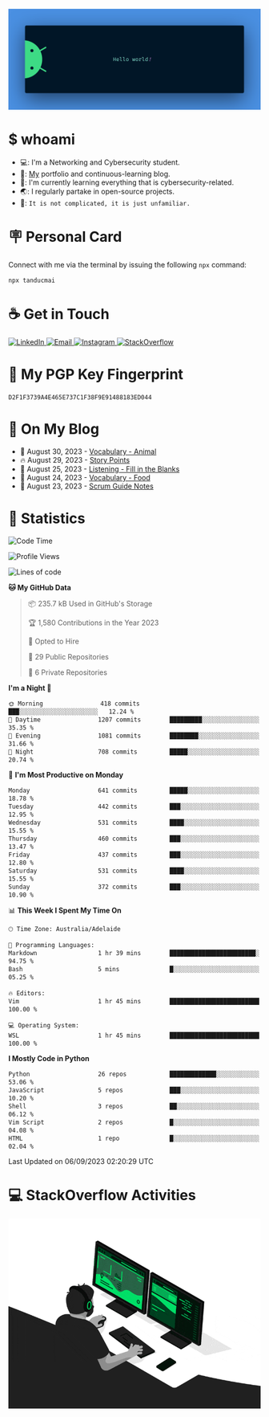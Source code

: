 <p align="center"><img src="assets/banner.png" /></p>

[//]: ![](https://github.com/tanducmai/tanducmai/actions/workflows/waka-stats.yml/badge.svg)
[//]: ![](https://github.com/tanducmai/tanducmai/actions/workflows/latest-blogs.yml/badge.svg)
[//]: ![](https://github.com/tanducmai/tanducmai/actions/workflows/stackoverflow-activities.yml/badge.svg)

# $ whoami

- 💻: I'm a Networking and Cybersecurity student.
- 🔭: [My](https://tanducmai.com/) portfolio and continuous-learning blog.
- 🌱: I'm currently learning everything that is cybersecurity-related.
- 🌏: I regularly partake in open-source projects.
- 💬: `It is not complicated, it is just unfamiliar.`

# 🪧 Personal Card

Connect with me via the terminal by issuing the following `npx` command:

```bash
npx tanducmai
```

# ☕ Get in Touch

<a target="_blank" href="https://www.linkedin.com/in/tanducmai/">
  <img alt="LinkedIn" src="https://img.shields.io/badge/LinkedIn-0077B5?style=for-the-badge&logo=linkedin&logoColor=white" />
</a>
<a target="_blank" href="mailto:henryfromvietnam@gmail.com">
  <img alt="Email" src="https://img.shields.io/badge/Gmail-D14836?style=for-the-badge&logo=gmail&logoColor=white" />
</a>
<a target="_blank" href="https://www.instagram.com/henry.maii/">
  <img alt="Instagram" src="https://img.shields.io/badge/Instagram-E4405F?style=for-the-badge&logo=instagram&logoColor=white" />
</a>
<a target="_blank" href="https://stackoverflow.com/users/16999206/tanducmai">
  <img alt="StackOverflow" src="https://img.shields.io/static/v1?message=Stackoverflow&logo=stackoverflow&label=&color=FE7A16&logoColor=white&labelColor=&style=for-the-badge" />
</a>

# 🔐 My PGP Key Fingerprint

`D2F1F3739A4E465E737C1F38F9E91488183ED044`

# 📜 On My Blog

<!-- BLOG-POST-LIST:START -->
 - 💯 August 30, 2023 - [Vocabulary - Animal](https://tanducmai.com/posts/glossaries/vocabulary-animal/)
 - 🔥 August 29, 2023 - [Story Points](https://tanducmai.com/posts/agile-development-and-governance/story-points/)
 - 💫 August 25, 2023 - [Listening - Fill in the Blanks](https://tanducmai.com/posts/glossaries/lfib/)
 - 🚀 August 24, 2023 - [Vocabulary - Food](https://tanducmai.com/posts/glossaries/vocabulary-food/)
 - 🌮 August 23, 2023 - [Scrum Guide Notes](https://tanducmai.com/posts/agile-development-and-governance/scrum-guide-notes/)<!-- BLOG-POST-LIST:END -->

# 🔢 Statistics

<!--START_SECTION:waka-->
![Code Time](http://img.shields.io/badge/Code%20Time-124%20hrs%2040%20mins-blue)

![Profile Views](http://img.shields.io/badge/Profile%20Views-5-blue)

![Lines of code](https://img.shields.io/badge/From%20Hello%20World%20I%27ve%20Written-9.1%20million%20lines%20of%20code-blue)

**🐱 My GitHub Data** 

> 📦 235.7 kB Used in GitHub's Storage 
 > 
> 🏆 1,580 Contributions in the Year 2023
 > 
> 💼 Opted to Hire
 > 
> 📜 29 Public Repositories 
 > 
> 🔑 6 Private Repositories 
 > 
**I'm a Night 🦉** 

```text
🌞 Morning                418 commits         ███░░░░░░░░░░░░░░░░░░░░░░   12.24 % 
🌆 Daytime                1207 commits        █████████░░░░░░░░░░░░░░░░   35.35 % 
🌃 Evening                1081 commits        ████████░░░░░░░░░░░░░░░░░   31.66 % 
🌙 Night                  708 commits         █████░░░░░░░░░░░░░░░░░░░░   20.74 % 
```
📅 **I'm Most Productive on Monday** 

```text
Monday                   641 commits         █████░░░░░░░░░░░░░░░░░░░░   18.78 % 
Tuesday                  442 commits         ███░░░░░░░░░░░░░░░░░░░░░░   12.95 % 
Wednesday                531 commits         ████░░░░░░░░░░░░░░░░░░░░░   15.55 % 
Thursday                 460 commits         ███░░░░░░░░░░░░░░░░░░░░░░   13.47 % 
Friday                   437 commits         ███░░░░░░░░░░░░░░░░░░░░░░   12.80 % 
Saturday                 531 commits         ████░░░░░░░░░░░░░░░░░░░░░   15.55 % 
Sunday                   372 commits         ███░░░░░░░░░░░░░░░░░░░░░░   10.90 % 
```


📊 **This Week I Spent My Time On** 

```text
🕑︎ Time Zone: Australia/Adelaide

💬 Programming Languages: 
Markdown                 1 hr 39 mins        ████████████████████████░   94.75 % 
Bash                     5 mins              █░░░░░░░░░░░░░░░░░░░░░░░░   05.25 % 

🔥 Editors: 
Vim                      1 hr 45 mins        █████████████████████████   100.00 % 

💻 Operating System: 
WSL                      1 hr 45 mins        █████████████████████████   100.00 % 
```

**I Mostly Code in Python** 

```text
Python                   26 repos            █████████████░░░░░░░░░░░░   53.06 % 
JavaScript               5 repos             ███░░░░░░░░░░░░░░░░░░░░░░   10.20 % 
Shell                    3 repos             ██░░░░░░░░░░░░░░░░░░░░░░░   06.12 % 
Vim Script               2 repos             █░░░░░░░░░░░░░░░░░░░░░░░░   04.08 % 
HTML                     1 repo              █░░░░░░░░░░░░░░░░░░░░░░░░   02.04 % 
```




 Last Updated on 06/09/2023 02:20:29 UTC
<!--END_SECTION:waka-->

# 💻 StackOverflow Activities

<!-- STACKOVERFLOW:START -->
<!-- STACKOVERFLOW:END -->

<p align="center"><img src="assets/developer.gif" /></p>
